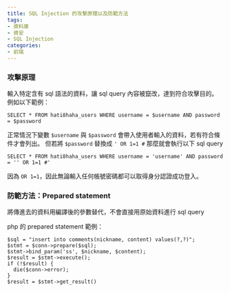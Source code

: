 ```yaml
---
title: SQL Injection 的攻擊原理以及防範方法
tags:
- 資料庫
- 資安
- SQL Injection
categories:
- 前端
---
```

### 攻擊原理
輸入特定含有 sql 語法的資料，讓 sql query 內容被竄改，達到符合攻擊目的。
例如以下範例：
```sql=
SELECT * FROM hati8haha_users WHERE username = $username AND password = $password
```
正常情況下變數 `$username` 與 `$password` 會帶入使用者輸入的資料，若有符合條件才會列出。
但若將 `$password` 替換成 `' OR 1=1 #` 那麼就會執行以下 sql query
```sql=
SELECT * FROM hati8haha_users WHERE username = 'username' AND password = '' OR 1=1 #'
```
因為 `OR 1=1`，因此無論輸入任何帳號密碼都可以取得身分認證成功登入。

### 防範方法：Prepared statement
將傳進去的資料用編譯後的參數替代，不會直接用原始資料進行 sql query

php 的 prepared statement 範例：
```php=
$sql = "insert into comments(nickname, content) values(?,?)";
$stmt = $conn->prepare($sql);
$stmt->bind_param('ss', $nickname, $content);
$result = $stmt->execute();
if (!$result) {
  die($conn->error);
}
$result = $stmt->get_result()
```